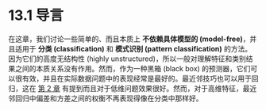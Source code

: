 # 13.1 导言

在这章，我们讨论一些简单的、而且本质上 **不依赖具体模型的 (model-free)**，并且适用于 **分类 (classification)** 和 **模式识别 (pattern classification)** 的方法。因为它们的高度无结构性 (highly unstructured)，所以一般对理解特征和类别结果之间的本质关系没有作用。然而，作为一种黑箱 (black box) 的预测器，它们可以很有效，并且在实际数据问题中的表现经常是最好的。最近邻技巧也可以用于回归，这在 [第 2 章](../02-Overview-of-Supervised-Learning/2.3-Two-Simple-Approaches-to-Prediction/index.html) 有提到而且对于低维问题效果很好。然而，对于高维特征，最近邻回归中偏差和方差之间的权衡不再表现得像在分类中那样好。
